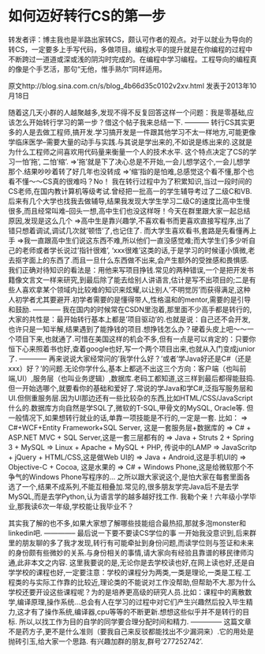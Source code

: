 # 如何迈好转行CS的第一步
转发者评：博主我也是半路出家转CS，颇认可作者的观点。对于以就业为导向的转CS，一定要多上手写代码，多做项目。编程水平的提升就是在你编程的过程中不断跨过一道道或深或浅的阴沟时完成的。在编程中学习编程。工程导向的编程真的像是个手艺活，那句“无他，惟手熟尔”同样适用。

原文http://blog.sina.com.cn/s/blog_4b66d35c0102v2xv.html 发表于2013年10月18日

 

随着这几天小群的人越聚越多,发现不得不反复回答这样一个问题：我是零基础,应该怎么开始转行学习的第一步？借这个帖子我来总结一下.
———–
转行CS其实更多的人是去做工程师,搞开发.学习搞开发是一件跟其他学习不太一样地方,可能更像学临床医学–需要大量的动手与实践.与其说是学出来的,不如说是练出来的.这就是为什么工程师之间喜欢用代码量来衡量一个人的技术水平.
这个特点决定了CS的学习一怕’拖’, 二怕’缩’.
=>’拖’就是下了决心总是不开始,一会儿想学这个,一会儿想学那个.结果吵吵着转了好几年也没转成
=>’缩’指的是怕难,总感觉这个看不懂,那个也看不懂～～CS真的很难吗？No！
我在转行过程中为了积累知识,当过一段时间的CS老师,在国内教计算机等级考试.曾经把一批高一的学生辅导考过了二级C和VB.后来有几个大学也找我去做辅导,结果我发现大学生学习二级C的速度比高中生慢很多,而且经常叫难–回头一想,高中生们也没这样呀！今天在群里跟大家一起总结原因,发现是这么几个
=>高中生是靠兴趣学,不喜欢看书而更喜欢直接写程序,出了错只想着调试,调试几次就’顿悟’了,也记住了. 而大学生喜欢看书,套路是先看懂再上手
=>我一直跟高中生们说这东西不难,所以他们一直没感觉难;而大学生们多少听自己的老师或者学长说过’指针很难’, ‘xxx很难’这类的话,于是学习的时候谨小慎微,老去抠字面上的东西了.而且一旦什么东西做不出来,会产生额外的受挫感和畏惧感.
我们正确对待知识的看法是：用他来写项目挣钱.常见的两种错误,一个是把开发书籍像文言文一样来研究,到最后除了能去给别人讲语言,估计是写不出项目的;二是有些人喜欢拿某个领域内比较难的知识来炫耀,以让别人’不明觉厉’而获得满足,这种人初学者尤其要避开.初学者需要的是懂得带人,性格温和的mentor,需要的是引导和鼓励.
————
我在国内的时候常在CSDN里泡着,那里面不少高手都是转行的,大家的共性是：最开始转行基本上都是’项目驱动’的.也就是说：自己还不会开发,也许只是一知半解,结果遇到了能挣钱的项目.想挣钱怎么办？硬着头皮上吧～～一个项目下来,也就通了.可惜在美国这样的机会不多,但有一点是可以肯定的：只要你恒下心来照着书也好,查着google也好,写一个两个项目出来,也就从入门变成junior了.
————
再来说说大家经常问的’我学什么好？’或者’学Java好还是C#（还是xxx）好？’的问题.无论你学什么,基本上都逃不出这三个方向：客户端（也叫前端,UI）,服务层（也叫业务逻辑）,数据库.老码工都知道,这三样到最后都得能鼓捣.但一开始选哪个,就要看你的基础和爱好了.常说的学Java和学C#,泛指写服务层和UI.但侧重服务层.因为UI那边还有一些比较杂的东西,比如HTML/CSS/JavaScript什么的.数据库方向自然是学SQL了,微软的T-SQL,甲骨文的MySQL, Oracle等. 但一般情况下,如果想转行就业的话,单靠一项技能是不行的,一定是一套. 比如：
=> C#+WCF+Entity Framework+SQL Server, 这是一套服务层+数据库的
=> C# + ASP.NET MVC + SQL Server,这是一套三层都有的
=> Java + Struts 2 + Spring 3 + MySQL
=> Linux + Apache + MySQL + PHP, 传说中的LAMP
=> JavaScritp + jQuery + HTML/CSS,这是做Web UI的
=> Java + Android,这是手机UI的
=> Objective-C + Cocoa, 这是水果的
=> C# + Windows Phone,这是给微软那个不争气的Windows Phone写程序的…
之所以跟大家说这个,是怕大家在每套里面各选了一个,结果不成系列,不能互相叠加.常见的,很多朋友学完Java后不是去学MySQL,而是去学Python,认为语言学的越多越好找工作. 我勒个亲！六年级小学毕业,那我读6次一年级,学校能让我毕业不？

其实我了解的也不多,如果大家想了解哪些技能组合最热招,那就多泡monster和
linkedin吧.
————–
最后说一下要不要读CS学位的事
一开始我没意识到,后来群里的朋友聊的多了我才发现,转行有可能牵扯到身份问题,而读学位则与签证和未来的身份颇有些微妙的关系.与身份相关的事情,请大家向有经验且靠谱的移民律师沟通,此非本文之内容.
这里我要说的是,无论你是去学校读也好,在网上读也好,还是自学学校的课程也好,一定要注意：学校的课程分为两类,一类是理论,一类是工程.工程类的与实际工作靠的比较近,理论类的不能说对工作没帮助,但帮助不大.那为什么学校还要开设这些课程呢？为的是培养更高级的研究人员.比如：课程中的离散数学,编译原理,操作系统…总会有人在学习的过程中对它们产生兴趣然后投入毕生精力,这才有了操作系统,编译器,cpu等等的不断更新.想想这些似乎并不是转行的目标.
所以,以找工作为目的自学的同学要合理分配时间和精力.
————–
这篇文章不是药方子,更不是什么准则（要我自己来反驳都能找出不少漏洞来）.它的用处是抛砖引玉,给大家一个思路.
有兴趣加群的朋友,群号’277252742’.

